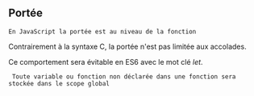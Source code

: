 ## Portée

``` En JavaScript la portée est au niveau de la fonction ```

Contrairement à la syntaxe C, la portée n'est pas limitée aux accolades.

Ce comportement sera évitable en ES6 avec le mot clé *let*.

``` Toute variable ou fonction non déclarée dans une fonction sera stockée dans le scope global``` <!-- .element: class="fragment" data-fragment-index="2" -->
